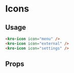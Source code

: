 # Icons

## Usage
<kro-icon icon="menu"></kro-icon>
<kro-icon icon="external"></kro-icon>
<kro-icon icon="settings"></kro-icon>

```html
<kro-icon icon="menu" />
<kro-icon icon="external" />
<kro-icon icon="settings" />
```

## Props
<app-prop-definition name="icon" type="string" value="undefined" description="The icon to display"></app-prop-definition>